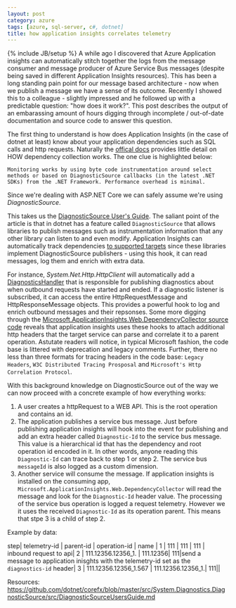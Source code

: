 ```yaml
---
layout: post
category: azure
tags: [azure, sql-server, c#, dotnet]
title: how application insights correlates telemetry
---
```

{% include JB/setup %}
A while ago I discovered that Azure Application insights can automatically stitch together the logs from the message consumer and message producer of Azure Service Bus messages (despite being saved in different Application Insights resources). This has been a long standing pain point for our message based architecture - now when we publish a message we have a sense of its outcome. Recently I showed this to a colleague - slightly impressed and he followed up with a predictable question: "how does it work?". This post describes the output of an embarassing amount of hours digging through incomplete / out-of-date documentation and source code to answer this question.

The first thing to understand is how does Application Insights (in the case of dotnet at least) know about your application dependencies such as SQL calls and http requests. Naturally the [offical docs](https://docs.microsoft.com/en-us/azure/azure-monitor/app/auto-collect-dependencies) provides little detail on HOW dependency collection works. The one clue is highlighted below:
```
Monitoring works by using byte code instrumentation around select methods or based on DiagnosticSource callbacks (in the latest .NET SDKs) from the .NET Framework. Performance overhead is minimal.
```
Since we're dealing with ASP.NET Core we can safely assume we're using *DiagnosticSource*.

This takes us the [DiagnosticSource User's Guide](https://github.com/dotnet/corefx/blob/master/src/System.Diagnostics.DiagnosticSource/src/DiagnosticSourceUsersGuide.md). The saliant point of the article is that in dotnet has a feature called `DiagnosticSource` that allows libraries to publish messages such as instrumentation information that any other library can listen to and even modify. Application Insights can automatically track dependencies [to supported targets](https://docs.microsoft.com/en-us/azure/azure-monitor/app/auto-collect-dependencies) since these libraries implement DiagnosticSource publishers - using this hook, it can read messages, log them and enrich with extra data.

For instance, *System.Net.Http.HttpClient* will automatically add a [DiagnosticsHandler](https://github.com/dotnet/corefx/blob/master/src/System.Net.Http/src/System/Net/Http/DiagnosticsHandler.cs#L54) that is responsible for publishing diagnostics about when outbound requests have started and ended. If a diagnostic listener is subscribed, it can access the entire HttpRequestMessage and HttpResponseMessage objects. This provides a powerful hook to log and enrich outbound messages and their repsonses. Some more digging through the
[Microsoft.ApplicationInsights.Web.DependencyCollector source code](https://github.com/Microsoft/ApplicationInsights-dotnet-server/blob/develop/Src/DependencyCollector/Shared/HttpCoreDiagnosticSourceListener.cs#L336) reveals that application insights uses these hooks to attach additional http headers that the target service can parse and correlate it to a parent operation. Astutate readers will notice, in typical Microsoft fashion, the code base is littered with deprecation and legacy comments. Further, there no less than three formats for tracing headers in the code base: `Legacy Headers`, `W3C Distributed Tracing Prosposal` and `Microsoft's Http Correlation Protocol`.

With this background knowledge on DiagnosticSource out of the way we can now proceed with a concrete example of how everything works:
1. A user creates a httpRequest to a WEB API. This is the root operation and contains an id.
2. The application publishes a service bus message. Just before publishing application insights will hook into the event for publishing and add an extra header called `Diagnostic-Id` to the service bus message. This value is a hierarchical id that has the dependency and root operation id encoded in it. In other words, anyone reading this `Diagnostic-Id` can trace back to step 1 or step 2. The service bus `messageId` is also logged as a custom dimension.
3. Another service will consume the message. If application insights is installed on the consuming app, `Microsoft.ApplicationInsights.Web.DependencyCollector` will read the message and look for the `Diagnostic-Id` header value. The processing of the service bus operation is logged a request telemetry. However we it uses the received `Diagnostic-Id` as its operation parent. This means that stpe 3 is a child of step 2.

Example by data:

step| telemetry-id  | parent-id  | operation-id | name  |
1   | 111         | 111      | 111        | inbound request to api|
2   | 111.12356.12356_1.      | 111.12356| 111|send a message to application inisghts with the telemetry-id set as the `diagnostics-id` header|
3   | 111.12356.12356_1.567              |   111.12356.12356_1.| 111||


Resources:
https://github.com/dotnet/corefx/blob/master/src/System.Diagnostics.DiagnosticSource/src/DiagnosticSourceUsersGuide.md



